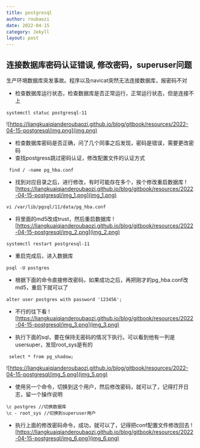 ```yaml
---
title: postgresql
author: roubaozi
date: 2022-04-15
category: Jekyll
layout: post
---
```


连接数据库密码认证错误, 修改密码，superuser问题
-------------
生产环境数据库突发事故。程序以及navicat突然无法连接数据库，报密码不对

- 检查数据库运行状态，检查数据库是否正常运行，正常运行状态，但是连接不上
~~~
systemctl statuc postgresql-11
~~~
![https://liangkuaiqianderoubaozi.github.io/blog/gitbook/resources/2022-04-15-postgresql/img.png](img.png)
- 检查数据库密码是否正确，问了几个同事之后发现，密码是错误，需要更改密码
- 查找postgress跳过密码认证，修改配置文件的认证方式
~~~
 find / -name pg_hba.conf
~~~
- 找到对应目录之后，进行修改，有时可能存在多个，挨个修改重启数据库
  ![https://liangkuaiqianderoubaozi.github.io/blog/gitbook/resources/2022-04-15-postgresql/img_1.png](img_1.png)

~~~
vi /var/lib/pgsql/11/data/pg_hba.conf
~~~

- 将里面的md5改成trust，然后重启数据库
  ![https://liangkuaiqianderoubaozi.github.io/blog/gitbook/resources/2022-04-15-postgresql/img_2.png](img_2.png)

~~~
systemctl restart postgresql-11
~~~
- 重启完成后，进入数据库
~~~
psql -U postgres  
~~~
- 根据下面的命令直接修改密码，如果成功之后，再把刚才的pg_hba.conf改md5，重启下就可以了
~~~
alter user postgres with password '123456';
~~~
- 不行的往下看
  ![https://liangkuaiqianderoubaozi.github.io/blog/gitbook/resources/2022-04-15-postgresql/img_3.png](img_3.png)

- 执行下面的sql，要在保持无密码的情况下执行。可以看到他有一列是usersuper，发现root_sys是有的
~~~
 select * from pg_shadow;
~~~
![https://liangkuaiqianderoubaozi.github.io/blog/gitbook/resources/2022-04-15-postgresql/img_5.png](img_5.png)

- 使用另一个命令，切换到这个用户，然后修改密码，就可以了，记得打开日志，留一个操作说明
~~~
\c postgres //切换数据库
\c - root_sys //切换到superuser用户
~~~
- 执行上面的修改密码命令，成功，就可以了，记得把conf配置文件修改回去
  ![https://liangkuaiqianderoubaozi.github.io/blog/gitbook/resources/2022-04-15-postgresql/img_6.png](img_6.png)





